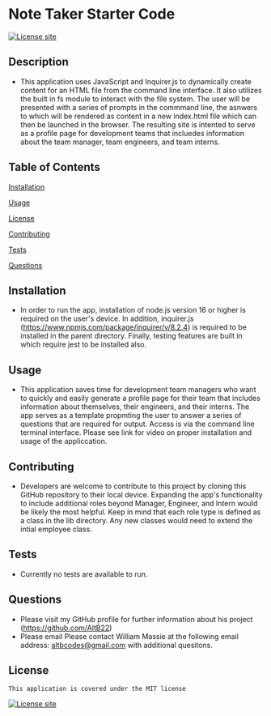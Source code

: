 # Note Taker Starter Code
[![License site](https://img.shields.io/badge/License-MIT-blue.svg)](https://choosealicense.com/licenses/mit)

## Description
  - This application uses JavaScript and Inquirer.js to dynamically create content for an HTML file from the command line interface.  It also utilizes the built in fs module to interact with the file system.  The user will be presented with a series of prompts in the commmand line, the asnwers to which will be rendered as content in a new index.html file which can then be launched in the browser.  The resulting site is intented to serve as a profile page for development teams that incluedes information about the team manager, team engineers, and team interns.
## Table of Contents
  [Installation](#installation)

  [Usage](#usage)

  [License](#license)

  [Contributing](#contributing)

  [Tests](#tests)

  [Questions](#questions)

  ## Installation
  - In order to run the app, installation of node.js version 16 or higher is required on the user's device.  In addition, inquirer.js (https://www.npmjs.com/package/inquirer/v/8.2.4) is required to be installed in the parent directory.  Finally, testing features are built in which require jest to be installed also.  
  ## Usage
  - This application saves time for development team managers who want to quickly and easily generate a profile page for their team  that includes information about themselves, their engineers, and their interns.  The app serves as a template propmting  the user to answer a series of questions that are required for output.  Access is via the command line terminal interface.  Please see link for video on proper installation and usage of the appliccation.  
  ## Contributing
  - Developers are welcome to contribute to this project by cloning this GitHub repository to their local device.  Expanding the app's functionality to include additional roles beyond Manager, Engineer, and Intern would be likely the most helpful.  Keep in mind that each role type is defined as a class in the lib directory.  Any new classes would need to extend the intial employee class. 
  ## Tests
  - Currently no tests are available to run.
  ## Questions
  - Please visit my GitHub profile for further information about his project (https://github.com/AltB22)
  - Please email Please contact William Massie at the following email address: altbcodes@gmail.com with additional quesitons.
  ## License
    This application is covered under the MIT license

  [![License site](https://img.shields.io/badge/License-MIT-blue.svg)](https://choosealicense.com/licenses/mit)